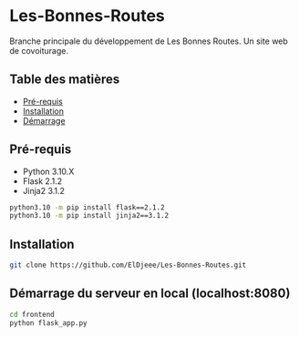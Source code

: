 # Les-Bonnes-Routes

Branche principale du développement de Les Bonnes Routes. Un site web de covoiturage.

## Table des matières

- [Pré-requis](#pré-requis)
- [Installation](#installation)
- [Démarrage](#démarrage)

## Pré-requis

- Python 3.10.X
- Flask 2.1.2
- Jinja2 3.1.2

```bash
python3.10 -m pip install flask==2.1.2
python3.10 -m pip install jinja2==3.1.2
```

## Installation

```bash
git clone https://github.com/ElDjeee/Les-Bonnes-Routes.git
```

## Démarrage du serveur en local (localhost:8080)
```bash
cd frontend
python flask_app.py
```